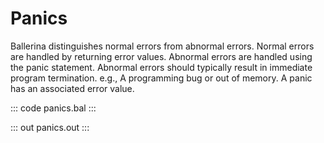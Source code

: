 # Panics

Ballerina distinguishes normal errors from abnormal errors.
Normal errors are handled by returning error values.
Abnormal errors are handled using the panic statement.
Abnormal errors should typically result in immediate program termination.
e.g., A programming bug or out of memory.
A panic has an associated error value.

::: code panics.bal :::

::: out panics.out :::
